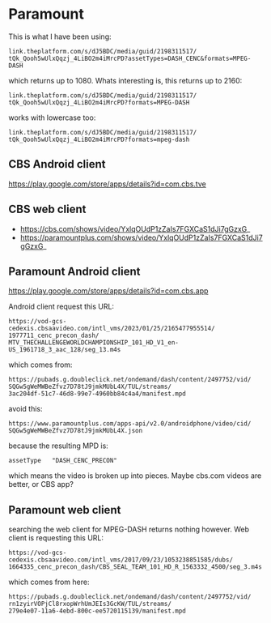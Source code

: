 # Paramount

This is what I have been using:

~~~
link.theplatform.com/s/dJ5BDC/media/guid/2198311517/
tQk_Qooh5wUlxQqzj_4LiBO2m4iMrcPD?assetTypes=DASH_CENC&formats=MPEG-DASH
~~~

which returns up to 1080. Whats interesting is, this returns up to 2160:

~~~
link.theplatform.com/s/dJ5BDC/media/guid/2198311517/
tQk_Qooh5wUlxQqzj_4LiBO2m4iMrcPD?formats=MPEG-DASH
~~~

works with lowercase too:

~~~
link.theplatform.com/s/dJ5BDC/media/guid/2198311517/
tQk_Qooh5wUlxQqzj_4LiBO2m4iMrcPD?formats=mpeg-dash
~~~

## CBS Android client

https://play.google.com/store/apps/details?id=com.cbs.tve

## CBS web client

- https://cbs.com/shows/video/YxlqOUdP1zZaIs7FGXCaS1dJi7gGzxG_
- https://paramountplus.com/shows/video/YxlqOUdP1zZaIs7FGXCaS1dJi7gGzxG_

## Paramount Android client

https://play.google.com/store/apps/details?id=com.cbs.app

Android client request this URL:

~~~
https://vod-gcs-cedexis.cbsaavideo.com/intl_vms/2023/01/25/2165477955514/
1977711_cenc_precon_dash/
MTV_THECHALLENGEWORLDCHAMPIONSHIP_101_HD_V1_en-US_1961718_3_aac_128/seg_13.m4s
~~~

which comes from:

~~~
https://pubads.g.doubleclick.net/ondemand/dash/content/2497752/vid/
SQGw5gWeMWBeZfvz7D78tJ9jmkMUbL4X/TUL/streams/
3ac204df-51c7-46d8-99e7-4960bb84c4a4/manifest.mpd
~~~

avoid this:

~~~
https://www.paramountplus.com/apps-api/v2.0/androidphone/video/cid/
SQGw5gWeMWBeZfvz7D78tJ9jmkMUbL4X.json
~~~

because the resulting MPD is:

~~~
assetType	"DASH_CENC_PRECON"
~~~

which means the video is broken up into pieces. Maybe cbs.com videos are better,
or CBS app?

## Paramount web client

searching the web client for MPEG-DASH returns nothing however. Web client is
requesting this URL:

~~~
https://vod-gcs-cedexis.cbsaavideo.com/intl_vms/2017/09/23/1053238851585/dubs/
1664335_cenc_precon_dash/CBS_SEAL_TEAM_101_HD_R_1563332_4500/seg_3.m4s
~~~

which comes from here:

~~~
https://pubads.g.doubleclick.net/ondemand/dash/content/2497752/vid/
rn1zyirVOPjCl8rxopWrhUmJEIs3GcKW/TUL/streams/
279e4e07-11a6-4ebd-800c-ee5720115139/manifest.mpd
~~~
